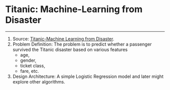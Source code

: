 # Titanic: Machine-Learning from Disaster
---

1. Source: [Titanic-Machine Learning from Disaster](https://www.kaggle.com/competitions/titanic/data).
2. Problem Definition: The problem is to predict whether a passenger survived the Titanic disaster based on various features
    * age, 
    * gender,
    * ticket class,
    * fare, etc.
3. Design Architecture: A simple Logistic Regression model and later might explore other algorithms. 

